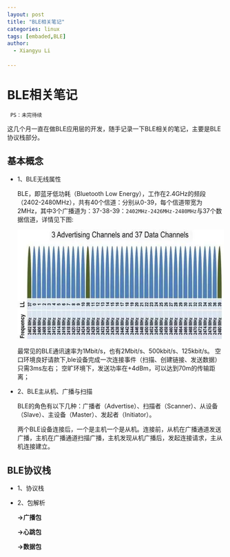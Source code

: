 ```yaml
---
layout: post
title: "BLE相关笔记"
categories: linux
tags: [embaded,BLE]
author:
  - Xiangyu Li

---
```


# BLE相关笔记
` PS：未完待续`

这几个月一直在做BLE应用层的开发，随手记录一下BLE相关的笔记，主要是BLE协议栈部分。

## 基本概念
* 1、BLE无线属性

  BLE，即蓝牙低功耗（Bluetooth Low Energy），工作在2.4GHz的频段（2402-2480MHz），共有40个信道：分别从0-39，每个信道带宽为2MHz，其中3个广播道为：37-38-39：`2402MHz-2426MHz-2480MHz`与37个数据信道，详情见下图:

    <div align = center><img src = "../_images/BLE_channel.png"></div>
 
  最常见的BLE通讯速率为1Mbit/s，也有2Mbit/s、500kbit/s、125kbit/s。
  空口环境良好请款下,ble设备完成一次连接事件（扫描、创建链接、发送数据）只需3ms左右； 空旷环境下，发送功率在+4dBm，可以达到70m的传输距离；

* 2、BLE主从机、广播与扫描

  BLE的角色有以下几种：广播者（Advertise）、扫描者（Scanner）、从设备（Slave）、主设备（Master）、发起者（Initiator）。

  两个BLE设备连接后，一个是主机一个是从机。连接前，从机在广播通道发送广播，主机在广播通道扫描广播，主机发现从机广播后，发起连接请求，主从机连接建立。

## BLE协议栈

* 1、协议栈
* 2、包解析

  **->广播包**

  **->心跳包**
  
  **->数据包**
